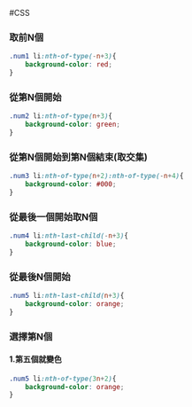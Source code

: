 #CSS
### 取前N個

```css
.num1 li:nth-of-type(-n+3){
    background-color: red;
}
```

### 從第N個開始

```css
.num2 li:nth-of-type(n+3){
    background-color: green;
}
```

### 從第N個開始到第N個結束(取交集)

```css
.num3 li:nth-of-type(n+2):nth-of-type(-n+4){
    background-color: #000;
}
```

### 從最後一個開始取N個

```css
.num4 li:nth-last-child(-n+3){
    background-color: blue;
}
```

### 從最後N個開始

```css
.num5 li:nth-last-child(n+3){
    background-color: orange;
}
```

### 選擇第N個

#### 1.第五個就變色

```css
.num5 li:nth-of-type(3n+2){
    background-color: orange;
}
```

